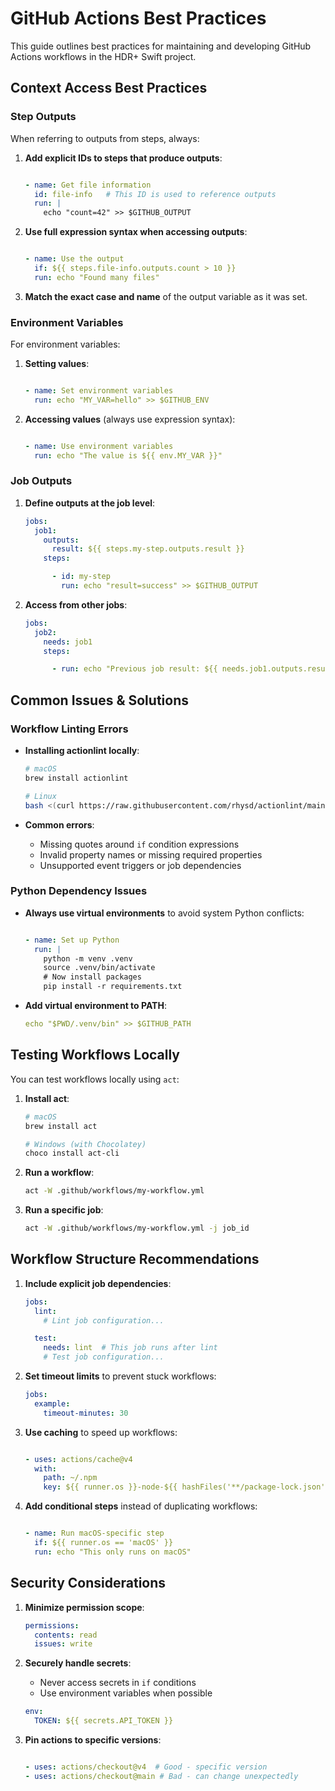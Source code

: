 # GitHub Actions Best Practices

This guide outlines best practices for maintaining and developing GitHub Actions workflows in the HDR+ Swift project.

## Context Access Best Practices

### Step Outputs

When referring to outputs from steps, always:

1. **Add explicit IDs to steps that produce outputs**:

   ```yaml

   - name: Get file information
     id: file-info   # This ID is used to reference outputs
     run: |
       echo "count=42" >> $GITHUB_OUTPUT
   ```

2. **Use full expression syntax when accessing outputs**:

   ```yaml

   - name: Use the output
     if: ${{ steps.file-info.outputs.count > 10 }}
     run: echo "Found many files"
   ```

3. **Match the exact case and name** of the output variable as it was set.

### Environment Variables

For environment variables:

1. **Setting values**:

   ```yaml

   - name: Set environment variables
     run: echo "MY_VAR=hello" >> $GITHUB_ENV
   ```

2. **Accessing values** (always use expression syntax):

   ```yaml

   - name: Use environment variables
     run: echo "The value is ${{ env.MY_VAR }}"
   ```

### Job Outputs

1. **Define outputs at the job level**:

   ```yaml
   jobs:
     job1:
       outputs:
         result: ${{ steps.my-step.outputs.result }}
       steps:

         - id: my-step
           run: echo "result=success" >> $GITHUB_OUTPUT
   ```

2. **Access from other jobs**:

   ```yaml
   jobs:
     job2:
       needs: job1
       steps:

         - run: echo "Previous job result: ${{ needs.job1.outputs.result }}"
   ```

## Common Issues & Solutions

### Workflow Linting Errors

- **Installing actionlint locally**:

  ```bash
  # macOS
  brew install actionlint

  # Linux
  bash <(curl https://raw.githubusercontent.com/rhysd/actionlint/main/scripts/download-actionlint.bash)
  ```

- **Common errors**:
  - Missing quotes around `if` condition expressions
  - Invalid property names or missing required properties
  - Unsupported event triggers or job dependencies

### Python Dependency Issues

- **Always use virtual environments** to avoid system Python conflicts:

  ```yaml

  - name: Set up Python
    run: |
      python -m venv .venv
      source .venv/bin/activate
      # Now install packages
      pip install -r requirements.txt
  ```

- **Add virtual environment to PATH**:

  ```yaml
  echo "$PWD/.venv/bin" >> $GITHUB_PATH
  ```

## Testing Workflows Locally

You can test workflows locally using `act`:

1. **Install act**:

   ```bash
   # macOS
   brew install act

   # Windows (with Chocolatey)
   choco install act-cli
   ```

2. **Run a workflow**:

   ```bash
   act -W .github/workflows/my-workflow.yml
   ```

3. **Run a specific job**:

   ```bash
   act -W .github/workflows/my-workflow.yml -j job_id
   ```

## Workflow Structure Recommendations

1. **Include explicit job dependencies**:

   ```yaml
   jobs:
     lint:
       # Lint job configuration...

     test:
       needs: lint  # This job runs after lint
       # Test job configuration...
   ```

2. **Set timeout limits** to prevent stuck workflows:

   ```yaml
   jobs:
     example:
       timeout-minutes: 30
   ```

3. **Use caching** to speed up workflows:

   ```yaml

   - uses: actions/cache@v4
     with:
       path: ~/.npm
       key: ${{ runner.os }}-node-${{ hashFiles('**/package-lock.json') }}
   ```

4. **Add conditional steps** instead of duplicating workflows:

   ```yaml

   - name: Run macOS-specific step
     if: ${{ runner.os == 'macOS' }}
     run: echo "This only runs on macOS"
   ```

## Security Considerations

1. **Minimize permission scope**:

   ```yaml
   permissions:
     contents: read
     issues: write
   ```

2. **Securely handle secrets**:
   - Never access secrets in `if` conditions
   - Use environment variables when possible

   ```yaml
   env:
     TOKEN: ${{ secrets.API_TOKEN }}
   ```

3. **Pin actions to specific versions**:

   ```yaml

   - uses: actions/checkout@v4  # Good - specific version
   - uses: actions/checkout@main # Bad - can change unexpectedly

   ```
